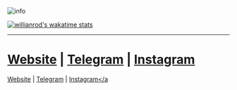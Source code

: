 <img src="https://github-profile-summary-cards.vercel.app/api/cards/profile-details?username=terowoc&theme=github_dark" alt="info">

[![willianrod's wakatime stats](https://github-readme-stats.vercel.app/api/wakatime?username=terowoc&theme=github_dark&layout=compact)](https://wakatime.com/@terowoc)

<!-- [![terowoc's github stats](https://github-readme-stats.vercel.app/api?username=terowoc&theme=github_dark&show_icons=true)](https://github.com/asakew/) -->

<!-- [![Top Langs](https://github-readme-stats.vercel.app/api/top-langs/?username=terowoc&theme=github_dark&show_icons=true)](https://github.com/terowoc/) -->


------------
<a href="https://azimboev.uz">Website</a> |  <a href="https://t.me/terowoc">Telegram</a> | <a href="https://instagram.com/azimbo_ev">Instagram</a>
=======
<a href="https://azimboev.uz">Website</a> |  <a href="https://t.me/terowoc">Telegram</a> | <a href="https://instagram.com/azimbo_ev">Instagram</a
